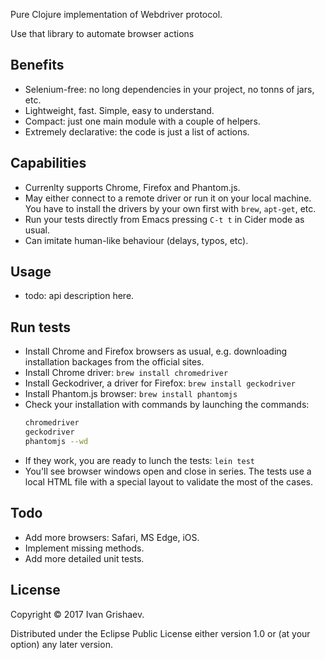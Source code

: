 
Pure Clojure implementation of Webdriver protocol.

Use that library to automate browser actions

## Benefits
- Selenium-free: no long dependencies in your project, no tonns of jars, etc.
- Lightweight, fast. Simple, easy to understand.
- Compact: just one main module with a couple of helpers.
- Extremely declarative: the code is just a list of actions.

## Capabilities
- Currenlty supports Chrome, Firefox and Phantom.js.
- May either connect to a remote driver or run it on your local machine. You
  have to install the drivers by your own first with `brew`, `apt-get`, etc.
- Run your tests directly from Emacs pressing `C-t t` in Cider mode as usual.
- Can imitate human-like behaviour (delays, typos, etc).

## Usage
- todo: api description here.

## Run tests
- Install Chrome and Firefox browsers as usual, e.g. downloading installation
  backages from the official sites.
- Install Chrome driver:
  `brew install chromedriver`
- Install Geckodriver, a driver for Firefox:
  `brew install geckodriver`
- Install Phantom.js browser:
  `brew install phantomjs`
- Check your installation with commands by launching the commands:
  ```bash
  chromedriver
  geckodriver
  phantomjs --wd
  ```
- If they work, you are ready to lunch the tests:
  `lein test`
- You'll see browser windows open and close in series. The tests use a local
  HTML file with a special layout to validate the most of the cases.

## Todo
- Add more browsers: Safari, MS Edge, iOS.
- Implement missing methods.
- Add more detailed unit tests.

## License

Copyright © 2017 Ivan Grishaev.

Distributed under the Eclipse Public License either version 1.0 or (at your
option) any later version.
